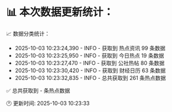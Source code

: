📊 本次数据更新统计：
==========================

📈 数据分类统计：
- 2025-10-03 10:23:24,390 - INFO - 获取到 热点资讯 99 条数据
- 2025-10-03 10:23:25,950 - INFO - 获取到 今日热点 19 条数据
- 2025-10-03 10:23:27,470 - INFO - 获取到 公社热帖 80 条数据
- 2025-10-03 10:23:30,420 - INFO - 获取到 财经日历 63 条数据
- 2025-10-03 10:23:32,835 - INFO - 总共获取到 261 条热点数据

✅ 总共获取到 - 条热点数据

🕐 更新时间: 2025-10-03 10:23:33
